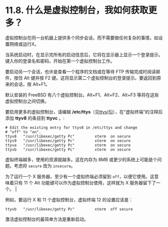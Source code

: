 # 11.8. 什么是虚拟控制台，我如何获取更多？

虚拟控制台在同一台机器上提供多个同步会话，而不需要做任何复杂的事情，如设置网络或运行X。

当系统启动时，在显示完所有的启动信息后，它将在显示器上显示一个登录提示。键入你的登录名和密码，开始在第一个虚拟控制台工作。

要启动另一个会话，也许是查看一个程序的文档或在等待 FTP 传输完成时阅读邮件，按住 Alt 键并按 F2 键。这将显示第二个虚拟控制台的登录提示。要返回到原来的会话，按 Alt+F1。

默认安装的 FreeBSD 有八个虚拟控制台。Alt+F1、Alt+F2、Alt+F3 等将在这些虚拟控制台之间切换。

要启用更多的虚拟控制台，请编辑 **/etc/ttys**（见[ttys(5)](https://www.freebsd.org/cgi/man.cgi?query=ttys&sektion=5&format=html)），在“虚拟终端”的注释后添加 **ttyv8** 的条目到 **ttyvc** 。:

```
# Edit the existing entry for ttyv8 in /etc/ttys and change
# "off" to "on".
ttyv8   "/usr/libexec/getty Pc"         xterm  on secure
ttyv9   "/usr/libexec/getty Pc"         xterm  on secure
ttyva   "/usr/libexec/getty Pc"         xterm  on secure
ttyvb   "/usr/libexec/getty Pc"         xterm  on secure
```

虚拟终端越多，使用的资源就越多。这在内存为 8MB 或更少的系统上可能是个问题。考虑将 `secure` 改为 `insecure`。

为了运行一个 X 服务器，至少有一个虚拟终端必须留到 `off`，以便它使用。这意味着只有 11 个 Alt 功能键可以作为虚拟控制台使用，这样就为 X 服务器留下了一个。                                                      |

例如，要运行 X 和 11 个虚拟控制台，虚拟终端 12 的设置应该是：

```
ttyvb   "/usr/libexec/getty Pc"         xterm  off secure
```

激活虚拟控制台的最简单方法是重新启动。
